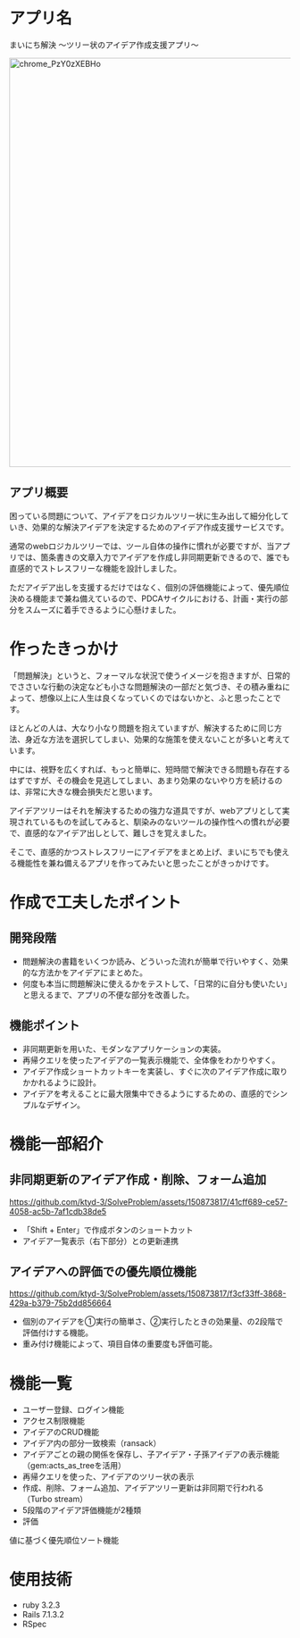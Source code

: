 
# アプリ名
まいにち解決
～ツリー状のアイデア作成支援アプリ～

<img width="733" alt="chrome_PzY0zXEBHo" src="https://github.com/ktyd-3/SolveProblem/assets/150873817/7b0643e3-cdd8-4303-b271-523d40b39412">



## アプリ概要
困っている問題について、アイデアをロジカルツリー状に生み出して細分化していき、効果的な解決アイデアを決定するためのアイデア作成支援サービスです。  
  
通常のwebロジカルツリーでは、ツール自体の操作に慣れが必要ですが、当アプリでは、箇条書きの文章入力でアイデアを作成し非同期更新できるので、誰でも直感的でストレスフリーな機能を設計しました。 
  
ただアイデア出しを支援するだけではなく、個別の評価機能によって、優先順位決める機能まで兼ね備えているので、PDCAサイクルにおける、計画・実行の部分をスムーズに着手できるように心懸けました。

# 作ったきっかけ
「問題解決」というと、フォーマルな状況で使うイメージを抱きますが、日常的でささいな行動の決定なども小さな問題解決の一部だと気づき、その積み重ねによって、想像以上に人生は良くなっていくのではないかと、ふと思ったことです。   
  
ほとんどの人は、大なり小なり問題を抱えていますが、解決するために同じ方法、身近な方法を選択してしまい、効果的な施策を使えないことが多いと考えています。  
  
中には、視野を広くすれば、もっと簡単に、短時間で解決できる問題も存在するはずですが、その機会を見逃してしまい、あまり効果のないやり方を続けるのは、非常に大きな機会損失だと思います。  

アイデアツリーはそれを解決するための強力な道具ですが、webアプリとして実現されているものを試してみると、馴染みのないツールの操作性への慣れが必要で、直感的なアイデア出しとして、難しさを覚えました。  

そこで、直感的かつストレスフリーにアイデアをまとめ上げ、まいにちでも使える機能性を兼ね備えるアプリを作ってみたいと思ったことがきっかけです。  
  


# 作成で工夫したポイント
## 開発段階
- 問題解決の書籍をいくつか読み、どういった流れが簡単で行いやすく、効果的な方法かをアイデアにまとめた。
- 何度も本当に問題解決に使えるかをテストして、「日常的に自分も使いたい」と思えるまで、アプリの不便な部分を改善した。

## 機能ポイント
- 非同期更新を用いた、モダンなアプリケーションの実装。
- 再帰クエリを使ったアイデアの一覧表示機能で、全体像をわかりやすく。
- アイデア作成ショートカットキーを実装し、すぐに次のアイデア作成に取りかかれるように設計。
- アイデアを考えることに最大限集中できるようにするための、直感的でシンプルなデザイン。


# 機能一部紹介

## 非同期更新のアイデア作成・削除、フォーム追加
https://github.com/ktyd-3/SolveProblem/assets/150873817/41cff689-ce57-4058-ac5b-7af1cdb38de5
- 「Shift + Enter」で作成ボタンのショートカット
- アイデア一覧表示（右下部分）との更新連携

## アイデアへの評価での優先順位機能
https://github.com/ktyd-3/SolveProblem/assets/150873817/f3cf33ff-3868-429a-b379-75b2dd856664
- 個別のアイデアを①実行の簡単さ、②実行したときの効果量、の2段階で評価付けする機能。
- 重み付け機能によって、項目自体の重要度も評価可能。

# 機能一覧
- ユーザー登録、ログイン機能
- アクセス制限機能
- アイデアのCRUD機能
- アイデア内の部分一致検索（ransack）
- アイデアごとの親の関係を保存し、子アイデア・子孫アイデアの表示機能（gem:acts_as_treeを活用）
- 再帰クエリを使った、アイデアのツリー状の表示
- 作成、削除、フォーム追加、アイデアツリー更新は非同期で行われる（Turbo stream）
- 5段階のアイデア評価機能が2種類
- 評価


値に基づく優先順位ソート機能

# 使用技術
- ruby 3.2.3
- Rails 7.1.3.2
- RSpec



